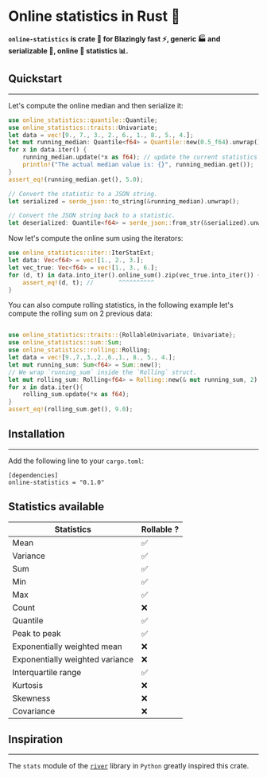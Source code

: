 # Online statistics in Rust 🦀 

**`online-statistics` is crate 🦀 for Blazingly fast ⚡️, generic 🏭 and serializable 📝, online 🌊 statistics 📊.**

## Quickstart
---------
Let's compute the online median and then serialize it:
```rust
use online_statistics::quantile::Quantile;
use online_statistics::traits::Univariate;
let data = vec![9., 7., 3., 2., 6., 1., 8., 5., 4.];
let mut running_median: Quantile<f64> = Quantile::new(0.5_f64).unwrap();
for x in data.iter() {
    running_median.update(*x as f64); // update the current statistics
    println!("The actual median value is: {}", running_median.get());
}
assert_eq!(running_median.get(), 5.0);

// Convert the statistic to a JSON string.
let serialized = serde_json::to_string(&running_median).unwrap();

// Convert the JSON string back to a statistic.
let deserialized: Quantile<f64> = serde_json::from_str(&serialized).unwrap();

```
Now let's compute the online sum using the iterators:
```rust
use online_statistics::iter::IterStatExt;
let data: Vec<f64> = vec![1., 2., 3.];
let vec_true: Vec<f64> = vec![1., 3., 6.];
for (d, t) in data.into_iter().online_sum().zip(vec_true.into_iter()) {
    assert_eq!(d, t); //       ^^^^^^^^^^
}
```

You can also compute rolling statistics, in the following example let's compute the rolling sum on 2 previous data: 
```rust

use online_statistics::traits::{RollableUnivariate, Univariate};
use online_statistics::sum::Sum;
use online_statistics::rolling::Rolling;
let data = vec![9.,7.,3.,2.,6.,1., 8., 5., 4.];
let mut running_sum: Sum<f64> = Sum::new();
// We wrap `running_sum` inside the `Rolling` struct.
let mut rolling_sum: Rolling<f64> = Rolling::new(& mut running_sum, 2).unwrap();
for x in data.iter(){
    rolling_sum.update(*x as f64);
}
assert_eq!(rolling_sum.get(), 9.0);
```

## Installation
---------
Add the following line to your `cargo.toml`:
```
[dependencies]
online-statistics = "0.1.0"
```

## Statistics available
| Statistics                      	| Rollable ?|
|---------------------------------	|----------	|
| Mean                            	| ✅        	|
| Variance                        	| ✅        	|
| Sum                             	| ✅        	|
| Min                             	| ✅        	|
| Max                             	| ✅        	|
| Count                           	| ❌        	|
| Quantile                        	| ✅        	|
| Peak to peak                    	| ✅        	|
| Exponentially weighted mean     	| ❌        	|
| Exponentially weighted variance 	| ❌        	|
| Interquartile range             	| ✅        	|
| Kurtosis                        	| ❌        	|
| Skewness                        	| ❌        	|
| Covariance                      	| ❌        	|

## Inspiration
---------
The `stats` module of the [`river`](https://github.com/online-ml/river) library in `Python` greatly inspired this crate. 